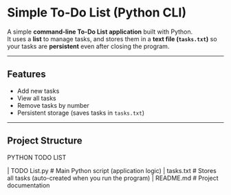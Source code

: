 #  Simple To-Do List (Python CLI)

A simple **command-line To-Do List application** built with Python.  
It uses a **list** to manage tasks, and stores them in a **text file (`tasks.txt`)** so your tasks are **persistent** even after closing the program.

---

##  Features
- Add new tasks  
- View all tasks  
- Remove tasks by number  
- Persistent storage (saves tasks in `tasks.txt`)  

---

##  Project Structure

PYTHON TODO LIST

|  TODO List.py     # Main Python script (application logic)
|  tasks.txt        # Stores all tasks (auto-created when you run the program)
|  README.md        # Project documentation

